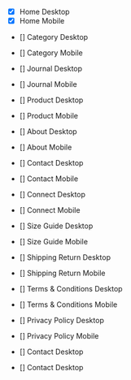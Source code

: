 - [x] Home Desktop
- [x] Home Mobile

- [] Category Desktop
- [] Category Mobile

- [] Journal Desktop
- [] Journal Mobile

- [] Product Desktop
- [] Product Mobile

- [] About Desktop
- [] About Mobile

- [] Contact Desktop
- [] Contact Mobile

- [] Connect Desktop
- [] Connect Mobile

- [] Size Guide Desktop
- [] Size Guide Mobile

- [] Shipping Return Desktop
- [] Shipping Return Mobile

- [] Terms & Conditions Desktop
- [] Terms & Conditions Mobile

- [] Privacy Policy Desktop
- [] Privacy Policy Mobile

- [] Contact Desktop
- [] Contact Desktop

